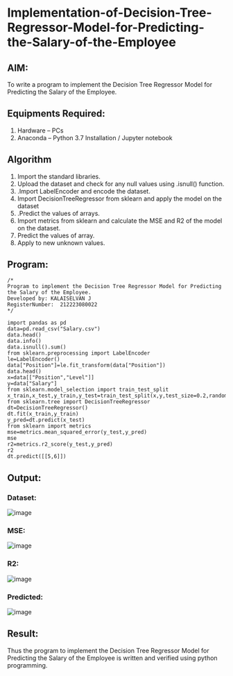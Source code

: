 # Implementation-of-Decision-Tree-Regressor-Model-for-Predicting-the-Salary-of-the-Employee

## AIM:
To write a program to implement the Decision Tree Regressor Model for Predicting the Salary of the Employee.

## Equipments Required:
1. Hardware – PCs
2. Anaconda – Python 3.7 Installation / Jupyter notebook

## Algorithm
1. Import the standard libraries.
2. Upload the dataset and check for any null values using .isnull() function.
3. .Import LabelEncoder and encode the dataset.
4. Import DecisionTreeRegressor from sklearn and apply the model on the dataset
5. .Predict the values of arrays.
6. Import metrics from sklearn and calculate the MSE and R2 of the model on the dataset.
7. Predict the values of array.
8. Apply to new unknown values.

## Program:
```
/*
Program to implement the Decision Tree Regressor Model for Predicting the Salary of the Employee.
Developed by: KALAISELVAN J
RegisterNumber:  212223080022
*/
```
```
import pandas as pd
data=pd.read_csv("Salary.csv")
data.head()
data.info()
data.isnull().sum()
from sklearn.preprocessing import LabelEncoder
le=LabelEncoder()
data["Position"]=le.fit_transform(data["Position"])
data.head()
x=data[["Position","Level"]]
y=data["Salary"]
from sklearn.model_selection import train_test_split
x_train,x_test,y_train,y_test=train_test_split(x,y,test_size=0.2,random_state=2)
from sklearn.tree import DecisionTreeRegressor
dt=DecisionTreeRegressor()
dt.fit(x_train,y_train)
y_pred=dt.predict(x_test)
from sklearn import metrics
mse=metrics.mean_squared_error(y_test,y_pred)
mse
r2=metrics.r2_score(y_test,y_pred)
r2
dt.predict([[5,6]])

```

## Output:
### Dataset:
![image](https://github.com/user-attachments/assets/960269ba-f56d-4951-9a13-e646ab040b96)
### MSE:
![image](https://github.com/user-attachments/assets/13c85bd6-ccce-43d8-8076-6a0ed1a5f808)
### R2:
![image](https://github.com/user-attachments/assets/ebe1992d-1582-43a6-80b6-2657beedd14a)
### Predicted:
![image](https://github.com/user-attachments/assets/25c547f4-adb4-4184-a370-c6bc7a348bfe)




## Result:
Thus the program to implement the Decision Tree Regressor Model for Predicting the Salary of the Employee is written and verified using python programming.
